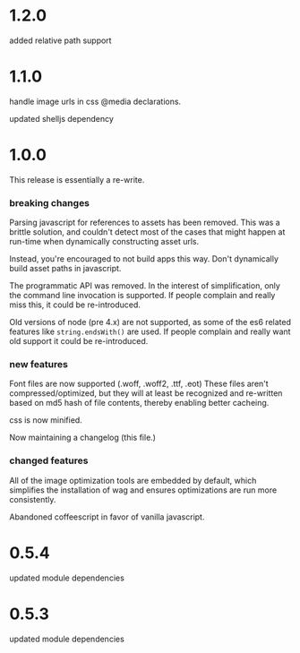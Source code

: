 # 1.2.0

added relative path support


# 1.1.0

handle image urls in css @media declarations. 

updated shelljs dependency


# 1.0.0

This release is essentially a re-write.

### breaking changes

Parsing javascript for references to assets has been removed. This was a
brittle solution, and couldn't detect most of the cases that might happen at
run-time when dynamically constructing asset urls.

Instead, you're encouraged to not build apps this way. Don't dynamically build
asset paths in javascript.


The programmatic API was removed. In the interest of simplification, only the 
command line invocation is supported. If people complain and really miss this,
it could be re-introduced.


Old versions of node (pre 4.x) are not supported, as some of the es6 related 
features like `string.endsWith()` are used. If people complain and really want
old support it could be re-introduced.


### new features

Font files are now supported (.woff, .woff2, .ttf, .eot) These files aren't
compressed/optimized, but they will at least be recognized and re-written based
on md5 hash of file contents, thereby enabling better cacheing.

css is now minified.

Now maintaining a changelog (this file.)


### changed features

All of the image optimization tools are embedded by default, which simplifies
the installation of wag and ensures optimizations are run more consistently.

Abandoned coffeescript in favor of vanilla javascript.


# 0.5.4

updated module dependencies


# 0.5.3

updated module dependencies
